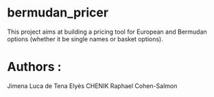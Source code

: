 # bermudan_pricer
This project aims at building a pricing tool for European and Bermudan options (whether it be single names or basket options). 

# Authors :
Jimena Luca de Tena 
Elyès CHENIK 
Raphael Cohen-Salmon

